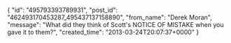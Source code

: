  {
   "id": "495793393789931",
   "post_id": "462493170453287_495437137158890",
   "from_name": "Derek Moran",
   "message": "What did they think of Scott's NOTICE OF MISTAKE when you gave it to them?",
   "created_time": "2013-03-24T20:07:37+0000"
 }
